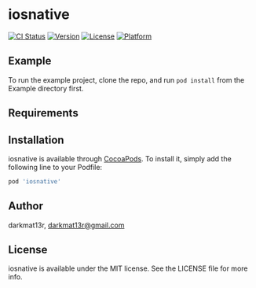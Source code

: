 # iosnative

[![CI Status](https://img.shields.io/travis/darkmat13r/iosnative.svg?style=flat)](https://travis-ci.org/darkmat13r/iosnative)
[![Version](https://img.shields.io/cocoapods/v/iosnative.svg?style=flat)](https://cocoapods.org/pods/iosnative)
[![License](https://img.shields.io/cocoapods/l/iosnative.svg?style=flat)](https://cocoapods.org/pods/iosnative)
[![Platform](https://img.shields.io/cocoapods/p/iosnative.svg?style=flat)](https://cocoapods.org/pods/iosnative)

## Example

To run the example project, clone the repo, and run `pod install` from the Example directory first.

## Requirements

## Installation

iosnative is available through [CocoaPods](https://cocoapods.org). To install
it, simply add the following line to your Podfile:

```ruby
pod 'iosnative'
```

## Author

darkmat13r, darkmat13r@gmail.com

## License

iosnative is available under the MIT license. See the LICENSE file for more info.
